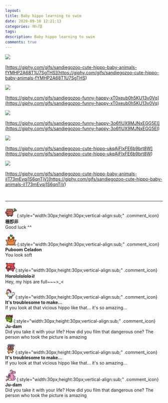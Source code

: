 ```yaml
---
layout: 
title: Baby hippo learning to swim
date: 2020-09-10 12:21:13
categories: 애니멀
tags: 
description: Baby hippo learning to swim
comments: true
---
```


![](https://blog.kakaocdn.net/dn/WaCGy/btqIl9AVEVU/olbqxOwFBQ1w0oD6y19510/img.gif)

[https://giphy.com/gifs/sandiegozoo-cute-hippo-baby-animals-fYMHP2A68T1U7SgTHS](<https://giphy.com/gifs/sandiegozoo-cute-hippo-baby-animals-fYMHP2A68T1U7SgTHS>)

![](https://blog.kakaocdn.net/dn/dregaD/btqInOwx7nR/A9zokJ58IflLVwB7E3pHy1/img.gif)

[https://giphy.com/gifs/sandiegozoo-funny-happy-xT0xeub0h5KU13v0Vq](<https://giphy.com/gifs/sandiegozoo-funny-happy-xT0xeub0h5KU13v0Vq>)

![](https://blog.kakaocdn.net/dn/cDbOsJ/btqIglQbOUg/rlGwa9V7M4FVmLQZK8RGU0/img.gif)

[https://giphy.com/gifs/sandiegozoo-funny-happy-3o6fIUX9MJNxEGG5EI](<https://giphy.com/gifs/sandiegozoo-funny-happy-3o6fIUX9MJNxEGG5EI>)

![](https://blog.kakaocdn.net/dn/czNnZH/btqIdrbyWvQ/k7DQTlD99nrTHpf179oTj1/img.gif)

[https://giphy.com/gifs/sandiegozoo-cute-hippo-ukqAjFIxFE6b9brt8W](<https://giphy.com/gifs/sandiegozoo-cute-hippo-ukqAjFIxFE6b9brt8W>)

![](https://blog.kakaocdn.net/dn/JerrF/btqIqmmdinh/JeDNQAfn6hiKf05E7Ukb11/img.gif)

[https://giphy.com/gifs/sandiegozoo-cute-hippo-baby-animals-iIT73mEvqj1S6qnTjV](<https://giphy.com/gifs/sandiegozoo-cute-hippo-baby-animals-iIT73mEvqj1S6qnTjV>)

​

* * *

![comment](/assets/character/trunk.png){:style="width:30px;height:30px;vertical-align:sub;" .comment_icon} **極卽非**  
Good luck ^^   
  
![comment](/assets/character/bird.png){:style="width:30px;height:30px;vertical-align:sub;" .comment_icon} **Puboom Celadon**  
You look soft   
  
![comment](/assets/character/pig.png){:style="width:30px;height:30px;vertical-align:sub;" .comment_icon} **Horololololoㄹ**  
Hey, my hips are full~~~>_<   
  
![comment](/assets/character/chicken.png){:style="width:30px;height:30px;vertical-align:sub;" .comment_icon} **It's troublesome to make...**  
If you look at that vicious hippo like that... it's so amazing...   
  
![comment](/assets/character/frog.png){:style="width:30px;height:30px;vertical-align:sub;" .comment_icon} **Ju-dam**  
Did you take it with your life? How did you film that dangerous one? The person who took the picture is amazing  
  
![comment](/assets/character/mask.png){:style="width:30px;height:30px;vertical-align:sub;" .comment_icon} **It's troublesome to make...**  
If you look at that vicious hippo like that... it's so amazing...   
  
![comment](/assets/character/bunny.png){:style="width:30px;height:30px;vertical-align:sub;" .comment_icon} **Ju-dam**  
Did you take it with your life? How did you film that dangerous one? The person who took the picture is amazing  
  

